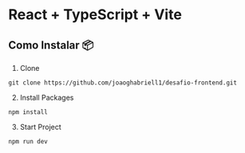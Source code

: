 # React + TypeScript + Vite

## **Como Instalar 📦**

1. Clone

```
git clone https://github.com/joaoghabriell1/desafio-frontend.git
```

2. Install Packages

```
npm install

```

3. Start Project

```
npm run dev
```
